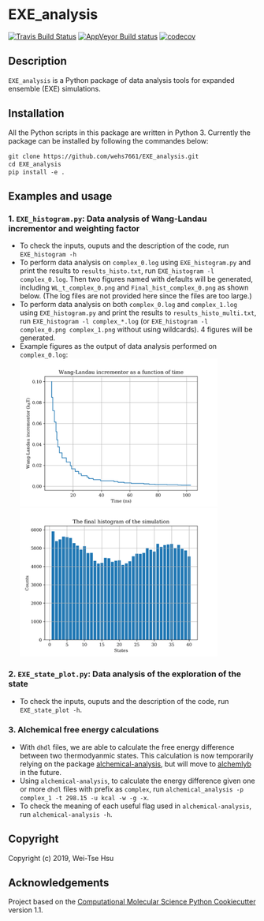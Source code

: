 EXE_analysis
==============================
[//]: # (Badges)
[![Travis Build Status](https://travis-ci.org/REPLACE_WITH_OWNER_ACCOUNT/EXE_analysis.png)](https://travis-ci.org/REPLACE_WITH_OWNER_ACCOUNT/EXE_analysis)
[![AppVeyor Build status](https://ci.appveyor.com/api/projects/status/REPLACE_WITH_APPVEYOR_LINK/branch/master?svg=true)](https://ci.appveyor.com/project/REPLACE_WITH_OWNER_ACCOUNT/EXE_analysis/branch/master)
[![codecov](https://codecov.io/gh/REPLACE_WITH_OWNER_ACCOUNT/EXE_analysis/branch/master/graph/badge.svg)](https://codecov.io/gh/REPLACE_WITH_OWNER_ACCOUNT/EXE_analysis/branch/master)

## Description 
`EXE_analysis` is a Python package of data analysis tools for expanded ensemble (EXE) simulations.

## Installation
All the Python scripts in this package are written in Python 3. Currently the package can be installed by following the commandes below:
```
git clone https://github.com/wehs7661/EXE_analysis.git
cd EXE_analysis
pip install -e .
```

## Examples and usage
### 1. `EXE_histogram.py`: Data analysis of Wang-Landau incrementor and weighting factor
- To check the inputs, ouputs and the description of the code, run `EXE_histogram -h`
- To perform data analysis on `complex_0.log` using `EXE_histogram.py` and print the results to `results_histo.txt`, run `EXE_histogram -l complex_0.log`. Then two figures named with defaults will be generated, including `WL_t_complex_0.png` and `Final_hist_complex_0.png` as shown below. (The log files are not provided here since the files are too large.)
- To perform data analysis on both `complex_0.log` and `complex_1.log` using `EXE_histogram.py` and print the results to `results_histo_multi.txt`, run `EXE_histogram -l complex_*.log` (or `EXE_histogram -l complex_0.png complex_1.png` without using wildcards). 4 figures will be generated.
- Example figures as the output of data analysis performed on `complex_0.log`:
<img src="EXE_analysis/examples/WL_t_complex_0.png" width="400"/> <img src="EXE_analysis/examples/Final_hist_complex_0.png" width="400"/>

### 2. `EXE_state_plot.py`: Data analysis of the exploration of the state
- To check the inputs, ouputs and the description of the code, run `EXE_state_plot -h`.


### 3. Alchemical free energy calculations
- With `dhdl` files, we are able to calculate the free energy difference between two thermodyanmic states. This calculation is now temporarily relying on the package [alchemical-analysis](https://github.com/MobleyLab/alchemical-analysis), but will move to [alchemlyb](https://github.com/alchemistry/alchemlyb) in the future.
- Using `alchemical-analysis`, to calculate the energy difference given one or more `dhdl` files with prefix as `complex`, run `alchemical_analysis -p complex_1 -t 298.15 -u kcal -w -g -x`. 
- To check the meaning of each useful flag used in `alchemical-analysis`, run `alchemical-analysis -h`.


## Copyright

Copyright (c) 2019, Wei-Tse Hsu


## Acknowledgements
 
Project based on the 
[Computational Molecular Science Python Cookiecutter](https://github.com/molssi/cookiecutter-cms) version 1.1.
